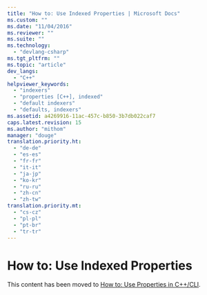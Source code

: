 ```yaml
---
title: "How to: Use Indexed Properties | Microsoft Docs"
ms.custom: ""
ms.date: "11/04/2016"
ms.reviewer: ""
ms.suite: ""
ms.technology: 
  - "devlang-csharp"
ms.tgt_pltfrm: ""
ms.topic: "article"
dev_langs: 
  - "C++"
helpviewer_keywords: 
  - "indexers"
  - "properties [C++], indexed"
  - "default indexers"
  - "defaults, indexers"
ms.assetid: a4269916-11ac-457c-b850-3b7db022caf7
caps.latest.revision: 15
ms.author: "mithom"
manager: "douge"
translation.priority.ht: 
  - "de-de"
  - "es-es"
  - "fr-fr"
  - "it-it"
  - "ja-jp"
  - "ko-kr"
  - "ru-ru"
  - "zh-cn"
  - "zh-tw"
translation.priority.mt: 
  - "cs-cz"
  - "pl-pl"
  - "pt-br"
  - "tr-tr"
---
```

# How to: Use Indexed Properties
This content has been moved to [How to: Use Properties in C++/CLI](../Topic/How%20to:%20Use%20Properties%20in%20C++-CLI.md).